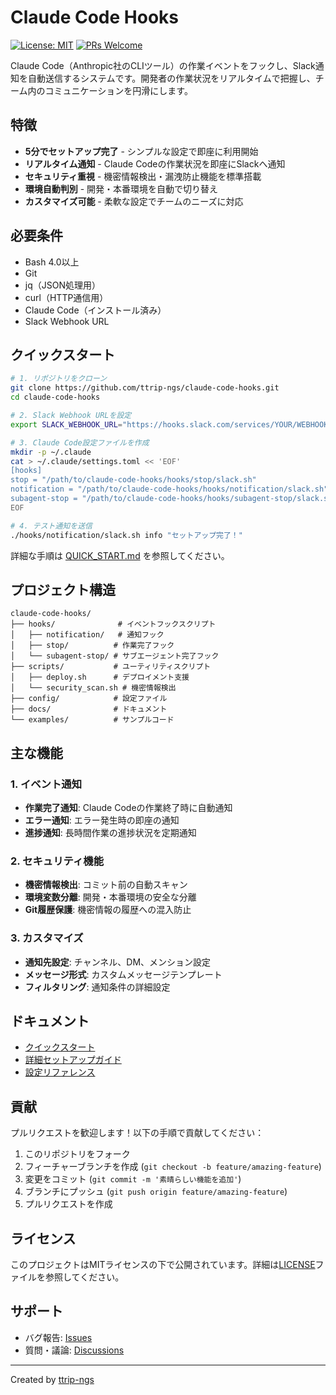 # Claude Code Hooks

[![License: MIT](https://img.shields.io/badge/License-MIT-yellow.svg)](https://opensource.org/licenses/MIT)
[![PRs Welcome](https://img.shields.io/badge/PRs-welcome-brightgreen.svg)](https://github.com/ttrip-ngs/claude-code-hooks/pulls)

Claude Code（Anthropic社のCLIツール）の作業イベントをフックし、Slack通知を自動送信するシステムです。開発者の作業状況をリアルタイムで把握し、チーム内のコミュニケーションを円滑にします。

## 特徴

- **5分でセットアップ完了** - シンプルな設定で即座に利用開始
- **リアルタイム通知** - Claude Codeの作業状況を即座にSlackへ通知
- **セキュリティ重視** - 機密情報検出・漏洩防止機能を標準搭載
- **環境自動判別** - 開発・本番環境を自動で切り替え
- **カスタマイズ可能** - 柔軟な設定でチームのニーズに対応

## 必要条件

- Bash 4.0以上
- Git
- jq（JSON処理用）
- curl（HTTP通信用）
- Claude Code（インストール済み）
- Slack Webhook URL

## クイックスタート

```bash
# 1. リポジトリをクローン
git clone https://github.com/ttrip-ngs/claude-code-hooks.git
cd claude-code-hooks

# 2. Slack Webhook URLを設定
export SLACK_WEBHOOK_URL="https://hooks.slack.com/services/YOUR/WEBHOOK/URL"

# 3. Claude Code設定ファイルを作成
mkdir -p ~/.claude
cat > ~/.claude/settings.toml << 'EOF'
[hooks]
stop = "/path/to/claude-code-hooks/hooks/stop/slack.sh"
notification = "/path/to/claude-code-hooks/hooks/notification/slack.sh"
subagent-stop = "/path/to/claude-code-hooks/hooks/subagent-stop/slack.sh"
EOF

# 4. テスト通知を送信
./hooks/notification/slack.sh info "セットアップ完了！"
```

詳細な手順は [QUICK_START.md](docs/QUICK_START.md) を参照してください。

## プロジェクト構造

```
claude-code-hooks/
├── hooks/              # イベントフックスクリプト
│   ├── notification/   # 通知フック
│   ├── stop/          # 作業完了フック
│   └── subagent-stop/ # サブエージェント完了フック
├── scripts/           # ユーティリティスクリプト
│   ├── deploy.sh      # デプロイメント支援
│   └── security_scan.sh # 機密情報検出
├── config/            # 設定ファイル
├── docs/              # ドキュメント
└── examples/          # サンプルコード
```

## 主な機能

### 1. イベント通知
- **作業完了通知**: Claude Codeの作業終了時に自動通知
- **エラー通知**: エラー発生時の即座の通知
- **進捗通知**: 長時間作業の進捗状況を定期通知

### 2. セキュリティ機能
- **機密情報検出**: コミット前の自動スキャン
- **環境変数分離**: 開発・本番環境の安全な分離
- **Git履歴保護**: 機密情報の履歴への混入防止

### 3. カスタマイズ
- **通知先設定**: チャンネル、DM、メンション設定
- **メッセージ形式**: カスタムメッセージテンプレート
- **フィルタリング**: 通知条件の詳細設定

## ドキュメント

- [クイックスタート](docs/QUICK_START.md)
- [詳細セットアップガイド](docs/SETUP_GUIDE.md)
- [設定リファレンス](docs/setup.md)

## 貢献

プルリクエストを歓迎します！以下の手順で貢献してください：

1. このリポジトリをフォーク
2. フィーチャーブランチを作成 (`git checkout -b feature/amazing-feature`)
3. 変更をコミット (`git commit -m '素晴らしい機能を追加'`)
4. ブランチにプッシュ (`git push origin feature/amazing-feature`)
5. プルリクエストを作成

## ライセンス

このプロジェクトはMITライセンスの下で公開されています。詳細は[LICENSE](LICENSE)ファイルを参照してください。

## サポート

- バグ報告: [Issues](https://github.com/ttrip-ngs/claude-code-hooks/issues)
- 質問・議論: [Discussions](https://github.com/ttrip-ngs/claude-code-hooks/discussions)

---

Created by [ttrip-ngs](https://github.com/ttrip-ngs)
